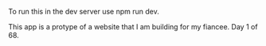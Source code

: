 To run this in the dev server use npm run dev. 

This app is a protype of a website that I am building for my fiancee. Day 1 of 68.
